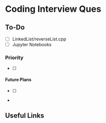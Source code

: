 # Coding Interview Ques #



## To-Do  ##

- [ ] LinkedList/reverseList.cpp
- [ ] Jupyter Notebooks

### Priority ###
- [ ] 

#### Future Plans ####
- [ ]
-   


## Useful Links ##